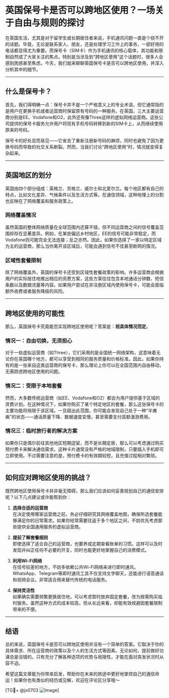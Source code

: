 # 英国保号卡是否可以跨地区使用？一场关于自由与规则的探讨

在英国生活，尤其是对于留学生或长期居住者来说，手机通讯问题一直是个绕不开的话题。毕竟，无论是联系家人、朋友，还是处理学习工作上的事务，一部好用的电话都显得尤为重要。而保号卡（SIM卡）作为手机通讯的核心载体，其功能和限制自然成了大家关注的焦点。特别是当涉及到“跨地区使用”这个话题时，很多人会感到困惑甚至焦虑。今天，我们就来聊聊英国保号卡是否可以跨地区使用，并深入分析其中的细节。

---

## 什么是保号卡？

首先，我们得明确一点：保号卡并不是一个严格意义上的专业术语，但它通常指的是用户在更换手机或者运营商时保留原有号码的一种服务。在英国，三大主要运营商分别是EE、Vodafone和O2，此外还有像Three这样的虚拟网络运营商。这些公司提供的保号卡服务允许用户将现有手机号码转移到新的SIM卡上，从而继续使用原来的号码。

保号卡的好处显而易见——它省去了重新注册新号码的麻烦，同时也避免了因为更换号码而导致的社交关系断裂。然而，当我们讨论“跨地区使用”时，情况就变得复杂起来。

---

## 英国地区的划分

英国由四个部分组成：英格兰、苏格兰、威尔士和北爱尔兰。每个地区都有自己的特点，比如文化差异、气候条件以及生活方式等。在通信领域，这种地理上的分割也反映在了网络覆盖和服务政策上。

### 网络覆盖情况

虽然英国的整体网络质量在全球范围内还算不错，但不同运营商之间的信号覆盖范围却存在显著差异。例如，在某些偏远乡村地区，EE的信号可能非常稳定，而Vodafone则可能完全无法连接；反之亦然。因此，如果你选择了一家以特定区域为主的运营商，那么当你离开该区域后，可能会遇到信号不佳甚至断网的情况。

### 区域性套餐限制

除了网络覆盖外，英国的保号卡还受到区域性套餐政策的影响。许多运营商会根据用户的实际居住地推出相应的资费方案，这些方案往往包含本地通话分钟数、短信条数以及数据流量等内容。如果用户尝试在非注册区域内使用保号卡，可能会面临额外收费或者服务降级的风险。

---

## 跨地区使用的可能性

那么，英国保号卡究竟能否实现跨地区使用呢？答案是：**视具体情况而定**。

### 情况一：自由切换，无须担心

对于一些虚拟运营商（如Three），它们采用的是全国统一网络架构，这意味着无论你在英国哪个地方，都可以享受到相同的服务质量和价格标准。因此，如果你持有的是一张来自这类运营商的保号卡，那么理论上你可以在全国范围内自由移动，无需顾虑跨地区使用的问题。

### 情况二：受限于本地套餐

然而，大多数传统运营商（如EE、Vodafone和O2）都会为用户提供基于区域的资费计划。在这种情况下，如果你购买了某个特定地区的套餐，那么这张保号卡的主要功能将局限于该区域。一旦超出此范围，你可能会发现自己处于一种“半瘫痪”的状态——通话质量下降、数据速度变慢，甚至需要支付高额漫游费用。

### 情况三：临时旅行者的解决方案

如果你只是偶尔前往其他地区短期逗留，而不是长期定居，那么可以考虑通过购买预付费卡来解决通信需求。这种卡片通常没有严格的地域限制，只要插入手机即可立即使用。不过需要注意的是，预付费卡的有效期较短，且充值过程相对繁琐。

---

## 如何应对跨地区使用的挑战？

既然跨地区使用保号卡并非毫无障碍，那么我们应该如何妥善规划自己的通信安排呢？以下几点建议或许能帮到你：

1. **选择合适的运营商**  
   在决定使用哪家运营商之前，务必仔细研究其网络覆盖地图，确保所选套餐能够满足你的日常需求。如果你经常需要往返于多个地区之间，不妨优先考虑那些提供全国通用服务的虚拟运营商。

2. **提前了解套餐细则**  
   即使选择了适合自己的运营商，也要养成定期查看账单的习惯。这样可以及时发现并纠正任何不必要的开支，同时也能更好地掌握自己的消费模式。

3. **利用Wi-Fi网络**  
   在信号较差的地方，不妨多依赖公共Wi-Fi网络来进行即时通讯。WhatsApp、Telegram等即时通讯工具不仅支持文字聊天，还能进行语音通话和视频会议，非常适合用来替代传统的电话服务。

4. **保持灵活性**  
   如果确实需要频繁更换居住地，可以考虑暂时放弃固定套餐，改为按需购买临时服务。虽然这种方式的成本较高，但从长远来看，却能有效规避因套餐限制带来的不便。

---

## 结语

总的来说，英国保号卡是否可以跨地区使用并没有一个简单的答案。它取决于你的具体需求、所在运营商的政策以及个人的生活方式等因素。无论如何，提前做好功课总是没错的。只有充分了解各种选项的优势与局限性，才能在面对突发状况时从容不迫。

希望这篇文章能为你带来启发，帮助你在未来的旅途中更好地掌控自己的通信命运！如果你也有类似的经历或见解，欢迎在评论区分享哦～

[TG💪+ @jx0703 ![Image](https://github.com/user-attachments/assets/dbca1d08-cadb-493c-b0ec-ad6f7a83f270)]